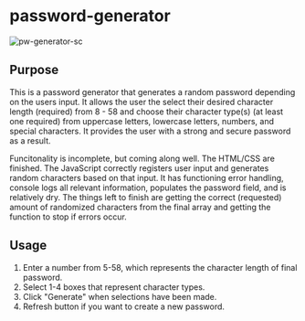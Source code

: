 # password-generator
![pw-generator-sc](https://user-images.githubusercontent.com/49658803/76130883-33c38580-5fc1-11ea-8180-de6c0d18f1bf.png)


## Purpose
This is a password generator that generates a random password depending on the users input. It allows the user the select their desired character length (required) from 8 - 58 and choose their character type(s) (at least one required) from uppercase letters, lowercase letters, numbers, and special characters. It provides the user with a strong and secure password as a result.

Funcitonality is incomplete, but coming along well. The HTML/CSS are finished. The JavaScript correctly registers user input and generates random characters based on that input. It has functioning error handling, console logs all relevant information, populates the password field, and is relatively dry. The things left to finish are getting the correct (requested) amount of randomized characters from the final array and getting the function to stop if errors occur.

## Usage
1. Enter a number from 5-58, which represents the character length of final password.
2. Select 1-4 boxes that represent character types.
3. Click "Generate" when selections have been made.
4. Refresh button if you want to create a new password.

